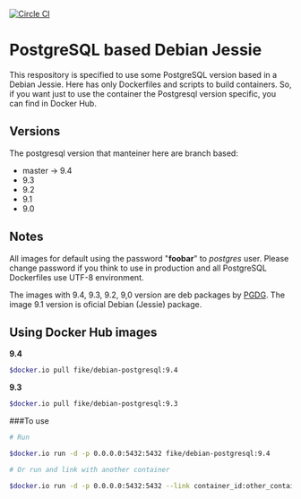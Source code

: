 [![Circle CI](https://circleci.com/gh/fike/docker-debian-pg.svg?style=svg)](https://circleci.com/gh/fike/docker-debian-pg)

# PostgreSQL based Debian Jessie

This respository is specified to use some PostgreSQL version based in a Debian 
Jessie. Here has only Dockerfiles and scripts to build containers. So, if you 
want just to use the container the Postgresql version specific, you can find
in Docker Hub. 


## Versions

The postgresql version that manteiner here are branch based:

- master -> 9.4
- 9.3
- 9.2
- 9.1 
- 9.0

## Notes

All images for default using the password "**foobar**" to *postgres* user. 
Please change password if you think to use in production and all PostgreSQL 
Dockerfiles use UTF-8 environment.

The images with 9.4, 9.3, 9.2, 9,0 version are deb packages by [PGDG](https://wiki.postgresql.org/wiki/Apt). 
The image 9.1 version is oficial Debian (Jessie) package. 

## Using Docker Hub images

**9.4**

```bash
$docker.io pull fike/debian-postgresql:9.4
```

**9.3**

```bash
$docker.io pull fike/debian-postgresql:9.3
```

###To use

```bash
# Run 

$docker.io run -d -p 0.0.0.0:5432:5432 fike/debian-postgresql:9.4

# Or run and link with another container

$docker.io run -d -p 0.0.0.0:5432:5432 --link container_id:other_container

```
